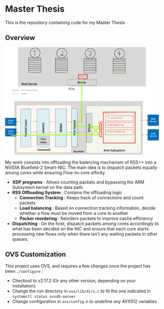 # Master Thesis

This is the repository containing code for my Master Thesis

## Overview

![](./img/Implementation.png)

My work consists into offloading the balancing mechanism of RSS++ into a NVIDIA Bluefield-2 Smart-NIC. The main idea is to dispatch packets equally among cores while ensuring Flow-to-core affinity.

- **XDP programs** : Allows counting packets and bypassing the ARM Subsystem kernel on the data path.
- **RSS Offloading System** : Contains the offloading logic
  - **Connection Tracking** : Keeps track of connections and count packets
  - **Load balancing** : Based on connection tracking information, decide whether a flow must be moved from a core to another
  - **Packer reordering** : Reorders packets to improve cache efficiency
- **Dispatching** : On the host, dispatch packets among cores accordingly to what has been decided on the NIC and ensure that each core starts processing new flows only when there isn't any waiting packets in other queues.

## OVS Customization

This project uses OVS, and requires a few changes once the project has been `./configure` :

- Checkout to v2.17.2 (Or any other version, depending on your installation)
- Change the run directory in `ovs/lib/dirs.c` to fit the one indicated in `systemctl status ovsdb-server`
- Change configuration in `ovs/config.h` to undefine any AVX512 variables